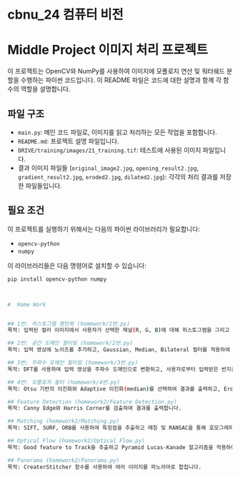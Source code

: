 # cbnu_24 컴퓨터 비전

# Middle Project 이미지 처리 프로젝트

이 프로젝트는 OpenCV와 NumPy를 사용하여 이미지에 모폴로지 연산 및 워터쉐드 분할을 수행하는 파이썬 코드입니다. 이 README 파일은 코드에 대한 설명과 함께 각 함수의 역할을 설명합니다.

## 파일 구조

- `main.py`: 메인 코드 파일로, 이미지를 읽고 처리하는 모든 작업을 포함합니다.
- `README.md`: 프로젝트 설명 파일입니다.
- `DRIVE/training/images/21_training.tif`: 테스트에 사용된 이미지 파일입니다.
- 결과 이미지 파일들 (`original_image2.jpg`, `opening_result2.jpg`, `gradient_result2.jpg`, `eroded2.jpg`, `dilated2.jpg`): 각각의 처리 결과를 저장한 파일들입니다.

## 필요 조건

이 프로젝트를 실행하기 위해서는 다음의 파이썬 라이브러리가 필요합니다:

- `opencv-python`
- `numpy`

이 라이브러리들은 다음 명령어로 설치할 수 있습니다:

```bash
pip install opencv-python numpy



#  Home Work


## 1번: 히스토그램 평탄화 (homework/1번.py)
목적: 입력된 컬러 이미지에서 사용자가 선택한 채널(R, G, B)에 대해 히스토그램을 그리고 평탄화를 수행합니다. 또한, HSV 컬러 스페이스로 변환하여 V 채널에 대해 평탄화를 수행합니다.

## 2번: 공간 도메인 필터링 (homework/2번.py)
목적: 입력 영상에 노이즈를 추가하고, Gaussian, Median, Bilateral 필터를 적용하여 노이즈를 제거합니다. 필터링 전후의 차이 이미지를 계산하여 출력합니다.

## 3번: 주파수 도메인 필터링 (homework/3번.py)
목적: DFT를 사용하여 입력 영상을 주파수 도메인으로 변환하고, 사용자로부터 입력받은 반지름을 기반으로 band pass 필터링을 수행합니다.

## 4번: 모폴로지 필터 (homework/4번.py)
목적: Otsu 기반의 이진화와 Adaptive 이진화(median)를 선택하여 결과를 출력하고, Erosion, Dilation, Opening, Closing 중 선택하여 결과를 출력합니다.

## Feature Detection (homework2/Feature Detection.py)
목적: Canny Edge와 Harris Corner를 검출하여 결과를 출력합니다.

## Matching (homework2/Matching.py)
목적: SIFT, SURF, ORB를 사용하여 특징점을 추출하고 매칭 및 RANSAC을 통해 호모그래피를 계산하여 이미지를 warping합니다.

## Optical Flow (homework2/Optical Flow.py)
목적: Good feature to Track을 추출하고 Pyramid Lucas-Kanade 알고리즘을 적용하여 Optical Flow를 계산합니다.

## Panorama (homework2/Panorama.py)
목적: CreaterStitcher 함수를 사용하여 여러 이미지를 파노라마로 합칩니다.





